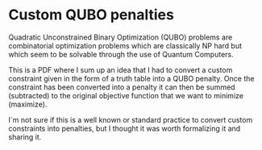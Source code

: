 # Custom QUBO penalties

Quadratic Unconstrained Binary Optimization (QUBO) problems are combinatorial optimization problems which are classically NP hard but which seem to be solvable through the use of Quantum Computers. 

This is a PDF where I sum up an idea that I had to convert a custom constraint given in the form of a truth table into a QUBO penalty.
Once the constraint has been converted into a penalty it can then be summed (subtracted) to the original objective function that we want to minimize (maximize).

I´m not sure if this is a well known or standard practice to convert custom constraints into penalties, but I thought it was worth formalizing it and sharing it.
